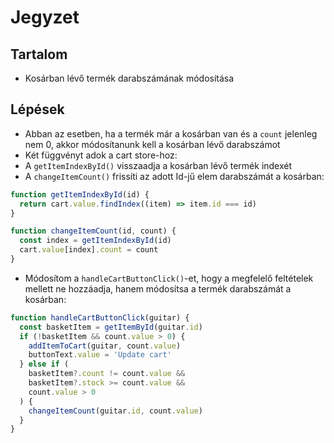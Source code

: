 # Jegyzet

## Tartalom

- Kosárban lévő termék darabszámának módosítása

## Lépések

- Abban az esetben, ha a termék már a kosárban van és a `count` jelenleg nem 0, akkor módosítanunk kell a kosárban lévő darabszámot
- Két függvényt adok a cart store-hoz:
- A `getItemIndexById()` visszaadja a kosárban lévő termék indexét
- A `changeItemCount()` frissíti az adott Id-jű elem darabszámát a kosárban:

```js
function getItemIndexById(id) {
  return cart.value.findIndex((item) => item.id === id)
}

function changeItemCount(id, count) {
  const index = getItemIndexById(id)
  cart.value[index].count = count
}
```

- Módosítom a `handleCartButtonClick()`-et, hogy a megfelelő feltételek mellett ne hozzáadja, hanem módosítsa a termék darabszámát a kosárban:

```js
function handleCartButtonClick(guitar) {
  const basketItem = getItemById(guitar.id)
  if (!basketItem && count.value > 0) {
    addItemToCart(guitar, count.value)
    buttonText.value = 'Update cart'
  } else if (
    basketItem?.count != count.value &&
    basketItem?.stock >= count.value &&
    count.value > 0
  ) {
    changeItemCount(guitar.id, count.value)
  }
}
```
